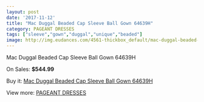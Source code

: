 ```yaml
---
layout: post
date: '2017-11-12'
title: "Mac Duggal Beaded Cap Sleeve Ball Gown 64639H"
category: PAGEANT DRESSES
tags: ["sleeve","gown","duggal","unique","beaded"]
image: http://img.eudances.com/4561-thickbox_default/mac-duggal-beaded-cap-sleeve-ball-gown-64639h.jpg
---
```

Mac Duggal Beaded Cap Sleeve Ball Gown 64639H

On Sales: **$544.99**
<a href="https://www.eudances.com/en/pageant-dresses/1527-mac-duggal-beaded-cap-sleeve-ball-gown-64639h.html"><amp-img layout="responsive" width="600" height="600" src="//img.eudances.com/4561-thickbox_default/mac-duggal-beaded-cap-sleeve-ball-gown-64639h.jpg" alt="Mac Duggal Beaded Cap Sleeve Ball Gown 64639H 0" /></a>
<a href="https://www.eudances.com/en/pageant-dresses/1527-mac-duggal-beaded-cap-sleeve-ball-gown-64639h.html"><amp-img layout="responsive" width="600" height="600" src="//img.eudances.com/4563-thickbox_default/mac-duggal-beaded-cap-sleeve-ball-gown-64639h.jpg" alt="Mac Duggal Beaded Cap Sleeve Ball Gown 64639H 1" /></a>
<a href="https://www.eudances.com/en/pageant-dresses/1527-mac-duggal-beaded-cap-sleeve-ball-gown-64639h.html"><amp-img layout="responsive" width="600" height="600" src="//img.eudances.com/4562-thickbox_default/mac-duggal-beaded-cap-sleeve-ball-gown-64639h.jpg" alt="Mac Duggal Beaded Cap Sleeve Ball Gown 64639H 2" /></a>

Buy it: [Mac Duggal Beaded Cap Sleeve Ball Gown 64639H](https://www.eudances.com/en/pageant-dresses/1527-mac-duggal-beaded-cap-sleeve-ball-gown-64639h.html "Mac Duggal Beaded Cap Sleeve Ball Gown 64639H")

View more: [PAGEANT DRESSES](https://www.eudances.com/en/16-pageant-dresses "PAGEANT DRESSES")